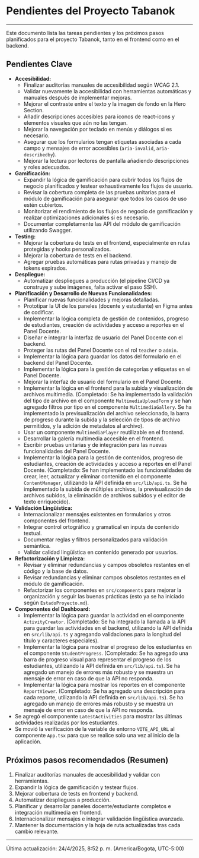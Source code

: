 # Pendientes del Proyecto Tabanok

---

Este documento lista las tareas pendientes y los próximos pasos planificados para el proyecto Tabanok, tanto en el frontend como en el backend.

## Pendientes Clave

*   **Accesibilidad:**
    *   Finalizar auditorías manuales de accesibilidad según WCAG 2.1.
    *   Validar nuevamente la accesibilidad con herramientas automáticas y manuales después de implementar mejoras.
    *   Mejorar el contraste entre el texto y la imagen de fondo en la Hero Section.
    *   Añadir descripciones accesibles para iconos de react-icons y elementos visuales que aún no las tengan.
    *   Mejorar la navegación por teclado en menús y diálogos si es necesario.
    *   Asegurar que los formularios tengan etiquetas asociadas a cada campo y mensajes de error accesibles (`aria-invalid`, `aria-describedby`).
    *   Mejorar la lectura por lectores de pantalla añadiendo descripciones y roles adecuados.
*   **Gamificación:**
    *   Expandir la lógica de gamificación para cubrir todos los flujos de negocio planificados y testear exhaustivamente los flujos de usuario.
    *   Revisar la cobertura completa de las pruebas unitarias para el módulo de gamificación para asegurar que todos los casos de uso estén cubiertos.
    *   Monitorizar el rendimiento de los flujos de negocio de gamificación y realizar optimizaciones adicionales si es necesario.
    *   Documentar completamente las API del módulo de gamificación utilizando Swagger.
*   **Testing:**
    *   Mejorar la cobertura de tests en el frontend, especialmente en rutas protegidas y hooks personalizados.
    *   Mejorar la cobertura de tests en el backend.
    *   Agregar pruebas automáticas para rutas privadas y manejo de tokens expirados.
*   **Despliegue:**
    *   Automatizar despliegues a producción (el pipeline CI/CD ya construye y sube imágenes, falta activar el paso SSH).
*   **Planificación y Desarrollo de Nuevas Funcionalidades:**
    *   Planificar nuevas funcionalidades y mejoras detalladas.
    *   Prototipar la UI de los paneles (docente y estudiante) en Figma antes de codificar.
    *   Implementar la lógica completa de gestión de contenidos, progreso de estudiantes, creación de actividades y acceso a reportes en el Panel Docente.
    *   Diseñar e integrar la interfaz de usuario del Panel Docente con el backend.
    *   Proteger las rutas del Panel Docente con el rol `teacher` o `admin`.
    *   Implementar la lógica para guardar los datos del formulario en el backend del Panel Docente.
    *   Implementar la lógica para la gestión de categorías y etiquetas en el Panel Docente.
    *   Mejorar la interfaz de usuario del formulario en el Panel Docente.
    *   Implementar la lógica en el frontend para la subida y visualización de archivos multimedia. (Completado: Se ha implementado la validación del tipo de archivo en el componente `MultimediaUploadForm` y se han agregado filtros por tipo en el componente `MultimediaGallery`. Se ha implementado la previsualización del archivo seleccionado, la barra de progreso durante la subida y la selección de tipos de archivo permitidos, y la adición de metadatos al archivo).
    *   Usar un componente `MultimediaPlayer` reutilizable en el frontend.
    *   Desarrollar la galería multimedia accesible en el frontend.
    *   Escribir pruebas unitarias y de integración para las nuevas funcionalidades del Panel Docente.
    *   Implementar la lógica para la gestión de contenidos, progreso de estudiantes, creación de actividades y acceso a reportes en el Panel Docente. (Completado: Se han implementado las funcionalidades de crear, leer, actualizar y eliminar contenido en el componente `ContentManager`, utilizando la API definida en `src/lib/api.ts`. Se ha implementado la subida de múltiples archivos, la previsualización de archivos subidos, la eliminación de archivos subidos y el editor de texto enriquecido).
*   **Validación Lingüística:**
    *   Internacionalizar mensajes existentes en formularios y otros componentes del frontend.
    *   Integrar control ortográfico y gramatical en inputs de contenido textual.
    *   Documentar reglas y filtros personalizados para validación semántica.
    *   Validar calidad lingüística en contenido generado por usuarios.
*   **Refactorización y Limpieza:**
    *   Revisar y eliminar redundancias y campos obsoletos restantes en el código y la base de datos.
    *   Revisar redundancias y eliminar campos obsoletos restantes en el módulo de gamificación.
    *   Refactorizar los componentes en `src/components` para mejorar la organización y seguir las buenas prácticas (esto ya se ha iniciado según `EstadoProyecto.md`).
*   **Componentes del Dashboard:**
    *   Implementar la lógica para guardar la actividad en el componente `ActivityCreator`. (Completado: Se ha integrado la llamada a la API para guardar las actividades en el backend, utilizando la API definida en `src/lib/api.ts` y agregando validaciones para la longitud del título y caracteres especiales).
    *   Implementar la lógica para mostrar el progreso de los estudiantes en el componente `StudentProgress`. (Completado: Se ha agregado una barra de progreso visual para representar el progreso de los estudiantes, utilizando la API definida en `src/lib/api.ts`). Se ha agregado un manejo de errores más robusto y se muestra un mensaje de error en caso de que la API no responda.
    *   Implementar la lógica para mostrar los reportes en el componente `ReportViewer`. (Completado: Se ha agregado una descripción para cada reporte, utilizando la API definida en `src/lib/api.ts`). Se ha agregado un manejo de errores más robusto y se muestra un mensaje de error en caso de que la API no responda.
*   Se agregó el componente `LatestActivities` para mostrar las últimas actividades realizadas por los estudiantes.
*   Se movió la verificación de la variable de entorno `VITE_API_URL` al componente `App.tsx` para que se realice solo una vez al inicio de la aplicación.

## Próximos pasos recomendados (Resumen)

1.  Finalizar auditorías manuales de accesibilidad y validar con herramientas.
2.  Expandir la lógica de gamificación y testear flujos.
3.  Mejorar cobertura de tests en frontend y backend.
4.  Automatizar despliegues a producción.
5.  Planificar y desarrollar paneles docente/estudiante completos e integración multimedia en frontend.
6.  Internacionalizar mensajes e integrar validación lingüística avanzada.
7.  Mantener la documentación y la hoja de ruta actualizadas tras cada cambio relevante.

---

Última actualización: 24/4/2025, 8:52 p. m. (America/Bogota, UTC-5:00)
